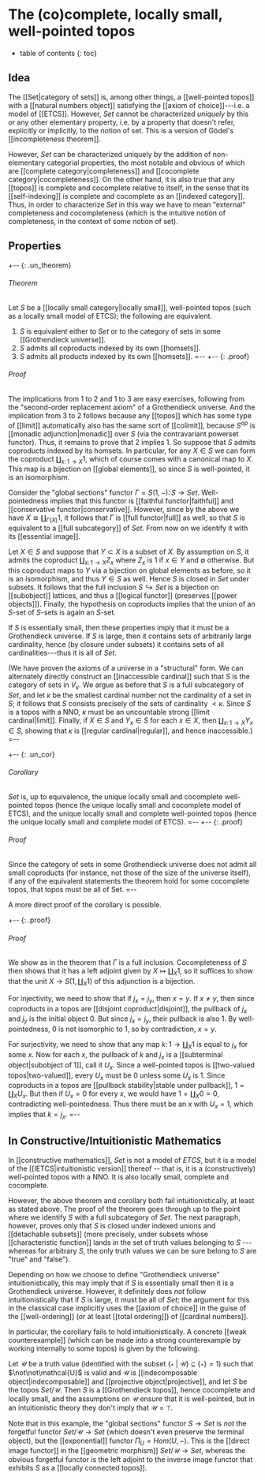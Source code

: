 
# The (co)complete, locally small, well-pointed topos
* table of contents
{: toc}

## Idea

The [[Set|category of sets]] is, among other things, a [[well-pointed topos]] with a [[natural numbers object]] satisfying the [[axiom of choice]]---i.e. a model of [[ETCS]].  However, $Set$ cannot be characterized *uniquely* by this or any other elementary property, i.e. by a property that doesn't refer, explicitly or implicitly, to the notion of set.  This is a version of G&#246;del's [[incompleteness theorem]].

However, $Set$ can be characterized uniquely by the addition of non-elementary categorial properties, the most notable and obvious of which are [[complete category|completeness]] and [[cocomplete category|cocompleteness]].  On the other hand, it is also true that any [[topos]] is complete and cocomplete relative to itself, in the sense that its [[self-indexing]] is complete and cocomplete as an [[indexed category]].  Thus, in order to characterize $Set$ in this way we have to mean "external" completeness and cocompleteness (which is the intuitive notion of completeness, in the context of some notion of set).


## Properties

+-- {: .un_theorem}
###### Theorem
Let $S$ be a [[locally small category|locally small]], well-pointed topos (such as a locally small model of ETCS); the following are equivalent.

1. $S$ is equivalent either to $Set$ or to the category of sets in some [[Grothendieck universe]].
2. $S$ admits all coproducts indexed by its own [[homsets]].
3. $S$ admits all products indexed by its own [[homsets]].
=--
+-- {: .proof}
###### Proof
The implications from 1 to 2 and 1 to 3 are easy exercises, following from the "second-order replacement axiom" of a Grothendieck universe.  And the implication from 3 to 2 follows because any [[topos]] which has some type of [[limit]] automatically also has the same sort of [[colimit]], because $S^{op}$ is [[monadic adjunction|monadic]] over $S$ (via the contravariant powerset functor).  Thus, it remains to prove that 2 implies 1.  So suppose that $S$ admits coproducts indexed by its homsets.  In particular, for any $X\in S$ we can form the coproduct $\coprod_{x\colon 1\to X} 1$, which of course comes with a canonical map to $X$.  This map is a bijection on [[global elements]], so since $S$ is well-pointed, it is an isomorphism.

Consider the "global sections" functor $\Gamma = S(1,-) \colon S\to Set$.  Well-pointedness implies that this functor is [[faithful functor|faithful]] and [[conservative functor|conservative]].  However, since by the above we have $X\cong \coprod_{\Gamma(X)} 1$, it follows that $\Gamma$ is [[full functor|full]] as well, so that $S$ is equivalent to a [[full subcategory]] of $Set$.  From now on we identify it with its [[essential image]].

Let $X\in S$ and suppose that $Y\subset X$ is a subset of $X$.  By assumption on $S$, it admits the coproduct $\coprod_{x\colon 1\to X} Z_x$ where $Z_x$ is $1$ if $x\in Y$ and $\emptyset$ otherwise.  But this coproduct maps to $Y$ via a bijection on global elements as before, so it is an isomorphism, and thus $Y\in S$ as well.  Hence $S$ is closed in $Set$ under subsets.  It follows that the full inclusion $S\hookrightarrow Set$ is a bijection on [[subobject]] lattices, and thus a [[logical functor]] (preserves [[power objects]]).  Finally, the hypothesis on coproducts implies that the union of an $S$-set of $S$-sets is again an $S$-set.

If $S$ is essentially small, then these properties imply that it must be a Grothendieck universe.  If $S$ is large, then it contains sets of arbitrarily large cardinality, hence (by closure under subsets) it contains sets of all cardinalities---thus it is all of $Set$.

(We have proven the axioms of a universe in a "structural" form.  We can alternately directly construct an [[inaccessible cardinal]] such that $S$ is the category of sets in $V_\kappa$.  We argue as before that $S$ is a full subcategory of $Set$, and let $\kappa$ be the smallest cardinal number not the cardinality of a set in $S$; it follows that $S$ consists precisely of the sets of cardinality $\lt\kappa$.  Since $S$ is a topos with a NNO, $\kappa$ must be an uncountable strong [[limit cardinal|limit]].  Finally, if $X\in S$ and $Y_x \in S$ for each $x\in X$, then $\coprod_{x\colon 1\to X} Y_x\in S$, showing that $\kappa$ is [[regular cardinal|regular]], and hence inaccessible.)
=--

+-- {: .un_cor}
###### Corollary
$Set$ is, up to equivalence, the unique locally small and cocomplete well-pointed topos (hence the unique locally small and cocomplete model of ETCS), and the unique locally small and complete well-pointed topos (hence the unique locally small and complete model of ETCS).
=--
+-- {: .proof}
###### Proof
Since the category of sets in some Grothendieck universe does not admit all small coproducts (for instance, not those of the size of the universe itself), if any of the equivalent statements the theorem hold for some cocomplete topos, that topos must be all of Set.
=--

A more direct proof of the corollary is possible.

+-- {: .proof}
###### Proof
We show as in the theorem that $\Gamma$ is a full inclusion.  Cocompleteness of $S$ then shows that it has a left adjoint given by $X\mapsto \coprod_X 1$, so it suffices to show that the unit $X\to S(1,\coprod_X 1)$ of this adjunction is a bijection.

For injectivity, we need to show that if $j_x=j_y$, then $x=y$.  If $x\neq y$, then since coproducts in a topos are [[disjoint coproduct|disjoint]], the pullback of $j_x$ and $j_y$ is the initial object $0$.  But since $j_x=j_y$, their pullback is also $1$.  By well-pointedness, $0$ is not isomorphic to $1$, so by contradiction, $x=y$.

For surjectivity, we need to show that any map $k\colon 1\to \coprod_X 1$ is equal to $j_x$ for some $x$.  Now for each $x$, the pullback of $k$ and $j_x$ is a [[subterminal object|subobject of 1]], call it $U_x$.  Since a well-pointed topos is [[two-valued topos|two-valued]], every $U_x$ must be $0$ unless some $U_x$ is $1$.  Since coproducts in a topos are [[pullback stability|stable under pullback]], $1 = \coprod_X U_x$.  But then if $U_x=0$ for every $x$, we would have $1 = \coprod_X 0 = 0$, contradicting well-pointedness.  Thus there must be an $x$ with $U_x=1$, which implies that $k=j_x$.
=--


## In Constructive/Intuitionistic Mathematics

In [[constructive mathematics]], $Set$ is not a model of $ETCS$, but it is a model of the [[IETCS|intuitionistic version]] thereof -- that is, it is a (constructively) well-pointed topos with a NNO.  It is also locally small, complete and cocomplete.

However, the above theorem and corollary both fail intuitionistically, at least as stated above.  The proof of the theorem goes through up to the point where we identify $S$ with a full subcategory of $Set$.  The next paragraph, however, proves only that $S$ is closed under indexed unions and [[detachable subsets]] (more precisely, under subsets whose [[characteristic function]] lands in the set of truth values belonging to $S$ --- whereas for arbitrary $S$, the only truth values we can be sure belong to $S$ are "true" and "false").

Depending on how we choose to define "Grothendieck universe" intuitionistically, this may imply that if $S$ is essentially small then it is a Grothendieck universe.  However, it definitely does *not* follow intuitionistically that if $S$ is large, it must be all of $Set$; the argument for this in the classical case implicitly uses the [[axiom of choice]] in the guise of the [[well-ordering]] (or at least [[total ordering]]) of [[cardinal numbers]].

In particular, the corollary fails to hold intuitionistically.  A concrete [[weak counterexample]] (which can be made into a strong counterexample by working internally to some topos) is given by the following.

Let $\mathcal{U}$ be a truth value (identified with the subset $\{\star \;|\; \mathcal{U}\} \subseteq \{\star\} = 1$) such that $\not\not\mathcal{U}$ is valid and $\mathcal{U}$ is [[indecomposable object|indecomposable]] and [[projective object|projective]], and let $S$ be the topos $Set/\mathcal{U}$.  Then $S$ is a [[Grothendieck topos]], hence cocomplete and locally small, and the assumptions on $\mathcal{U}$ ensure that it is well-pointed, but in an intuitionistic theory they don't imply that $\mathcal{U} = \top$.

Note that in this example, the "global sections" functor $S\to Set$ is *not* the forgetful functor $Set/\mathcal{U} \to Set$ (which doesn't even preserve the terminal object), but the [[exponential]] functor $\Pi_U = Hom(U,-)$.  This is the [[direct image functor]] in the [[geometric morphism]] $Set/\mathcal{U} \to Set$, whereas the obvious forgetful functor is the left adjoint to the inverse image functor that exhibits $S$ as a [[locally connected topos]].
